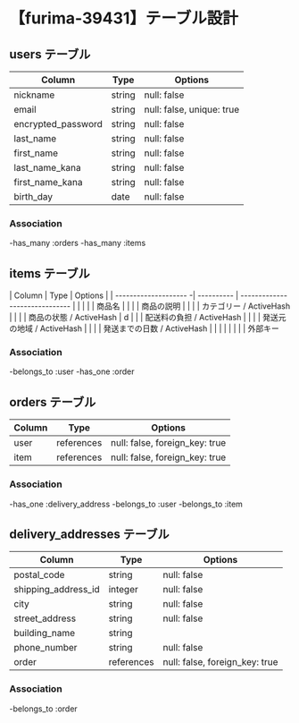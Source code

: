 # 【furima-39431】テーブル設計


## users テーブル

| Column                | Type   | Options                   |
| ------------------    | ------ | ------------------------- |
| nickname              | string | null: false               |
| email                 | string | null: false, unique: true |
| encrypted_password    | string | null: false               |
| last_name             | string | null: false               |
| first_name            | string | null: false               |
| last_name_kana        | string | null: false               |
| first_name_kana       | string | null: false               |
| birth_day             | date   | null: false               |

### Association
-has_many :orders
-has_many :items


## items テーブル

| Column                | Type       | Options                        | 
| -------------------- -| ---------- | ------------------------------ | 
|           |      |                     | 商品名
|                |        |                   | 商品の説明
|           |     |                     | カテゴリー / ActiveHash
|           |     |                     | 商品の状態 / ActiveHash
| d    |     |                    | 配送料の負担 / ActiveHash
|    |     |                     | 発送元の地域  / ActiveHash
|       |    |                     | 発送までの日数 / ActiveHash
|                  |     |                    |
|                  |  | 	| 外部キー

### Association
-belongs_to :user
-has_one :order


## orders テーブル

| Column  | Type       | Options                        |
| ------- | ---------- | ------------------------------ |
| user    | references | null: false, foreign_key: true | 外部キー
| item    | references | null: false, foreign_key: true | 外部キー

### Association
-has_one :delivery_address
-belongs_to :user
-belongs_to :item


## delivery_addresses テーブル

| Column              | Type       | Options                        |
| ------------------- | ---------- | ------------------------------ |
| postal_code         | string     | null: false                    | 郵便番号
| shipping_address_id | integer    | null: false                    | 都道府県 / ActiveHash
| city                | string     | null: false                    | 市区町村
| street_address      | string     | null: false                    | 番地
| building_name       | string     |                                | 建物名
| phone_number        | string     | null: false                    | 電話番号
| order               | references | null: false, foreign_key: true | 外部キー

### Association
-belongs_to :order


